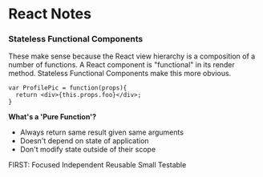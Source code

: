 # React Notes

### Stateless Functional Components
These make sense because the React view hierarchy is a composition of a number
of functions.  A React component is "functional" in its render method.
Stateless Functional Components make this more obvious.

```
var ProfilePic = function(props){
  return <div>{this.props.foo}</div>;
}
```

__What's a 'Pure Function'?__

- Always return same result given same arguments
- Doesn't depend on state of application
- Don't modify state outside of their scope

FIRST: Focused Independent Reusable Small Testable
